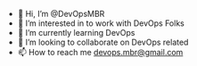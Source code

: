 - 👋 Hi, I’m @DevOpsMBR
- 👀 I’m interested in to work with DevOps Folks
- 🌱 I’m currently learning DevOps
- 💞️ I’m looking to collaborate on DevOps related
- 📫 How to reach me devops.mbr@gmail.com

<!---
DevOpsMBR/DevOpsMBR is a ✨ special ✨ repository because its `README.md` appears on your GitHub profile.
You can click the Preview link to take a look at your changes.
--->
